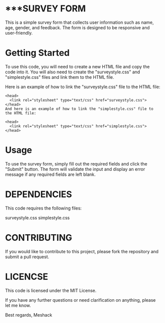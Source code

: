 # ***SURVEY FORM
This is a simple survey form that collects user information such as name, age, gender, and feedback. The form is designed to be responsive and user-friendly.
 
# Getting Started 

To use this code, you will need to create a new HTML file and copy the code into it. You will also need to create the "surveystyle.css" and "simplestyle.css" files and link them to the HTML file.

Here is an example of how to link the "surveystyle.css" file to the HTML file: 
``` 
<head>
  <link rel="stylesheet" type="text/css" href="surveystyle.css">
</head>
And here is an example of how to link the "simplestyle.css" file to the HTML file:

<head>
  <link rel="stylesheet" type="text/css" href="simplestyle.css">
</head>
```
# Usage

To use the survey form, simply fill out the required fields and click the "Submit" button. The form will validate the input and display an error message if any required fields are left blank.

# **DEPENDENCIES**

This code requires the following files:

surveystyle.css
simplestyle.css
# **CONTRIBUTING**

If you would like to contribute to this project, please fork the repository and submit a pull request.

# **LICENCSE**

This code is licensed under the MIT License.

If you have any further questions or need clarification on anything, please let me know.

Best regards, Meshack 
